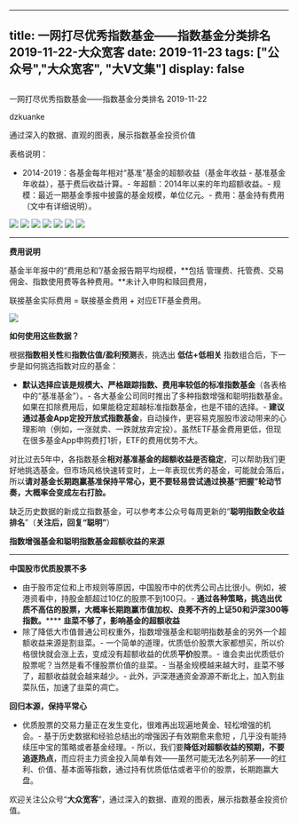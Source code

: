 
---
title:   一网打尽优秀指数基金——指数基金分类排名 2019-11-22-大众宽客
date: 2019-11-23
tags: ["公众号","大众宽客", "大V文集"]
display: false
---


## 



一网打尽优秀指数基金——指数基金分类排名 2019-11-22




dzkuanke




通过深入的数据、直观的图表，展示指数基金投资价值




表格说明：
- 2014-2019：各基金每年相对“基准”基金的超额收益（基金年收益 - 基准基金年收益），基于费后收益计算。- 年超额：2014年以来的年均超额收益。- 规模：最近一期基金季报中披露的基金规模，单位亿元。- 费用：基金持有费用（文中有详细说明）。


<img class="rich_pages js_insertlocalimg" data-ratio="1.5870535714285714" data-s="300,640" src="https://mmbiz.qpic.cn/mmbiz_png/PKw3FQPmhIh2pjf63ApX2QFCibRq3wzdzFQiaC4Td5Q60Kibx94cZsrKqWtKUaqtVauVN76xkjKksialV6SbsWKuVw/640?wx_fmt=png" data-type="png" data-w="896" style="">

<img class="rich_pages js_insertlocalimg" data-ratio="0.9191011235955057" data-s="300,640" src="https://mmbiz.qpic.cn/mmbiz_png/PKw3FQPmhIh2pjf63ApX2QFCibRq3wzdzT1SE13jlR3ky44FzNwVpWEwiaQeeQicicsYeS7QmJ0qlSibQR2uleoc8qA/640?wx_fmt=png" data-type="png" data-w="890" style="">

<img class="rich_pages js_insertlocalimg" data-ratio="1.0133928571428572" data-s="300,640" src="https://mmbiz.qpic.cn/mmbiz_png/PKw3FQPmhIh2pjf63ApX2QFCibRq3wzdzXicxMhe9eu8rkrS31ic447u6n16GuTq4fGmUpLAGUKu2sruJYgicewgcQ/640?wx_fmt=png" data-type="png" data-w="896" style="">

<img class="rich_pages js_insertlocalimg" data-ratio="1.3042505592841163" data-s="300,640" src="https://mmbiz.qpic.cn/mmbiz_png/PKw3FQPmhIh2pjf63ApX2QFCibRq3wzdz41jqyVhueQkWqJ0onFOfZmJ6bsicWWfUuPr98uobp1nt6dYo8lGiamPg/640?wx_fmt=png" data-type="png" data-w="894" style="">

<img class="rich_pages js_insertlocalimg" data-ratio="1.0089285714285714" data-s="300,640" src="https://mmbiz.qpic.cn/mmbiz_png/PKw3FQPmhIh2pjf63ApX2QFCibRq3wzdzwibiaGcJnWjfA6rS6U2TbV4mnJzTqBx7HdzGazTtibNUYNlguqHiaOJLrQ/640?wx_fmt=png" data-type="png" data-w="896" style="">

<img class="rich_pages js_insertlocalimg" data-ratio="0.5808656036446469" data-s="300,640" src="https://mmbiz.qpic.cn/mmbiz_png/PKw3FQPmhIh2pjf63ApX2QFCibRq3wzdz9Oxiab4jw9pSMG5Ll4DsIEC2wxniagibZDS9ZicKCc2ia2gvmCLQrNNQn9A/640?wx_fmt=png" data-type="png" data-w="878" style="">

<img class="rich_pages js_insertlocalimg" data-ratio="0.9086859688195991" data-s="300,640" src="https://mmbiz.qpic.cn/mmbiz_png/PKw3FQPmhIh2pjf63ApX2QFCibRq3wzdzvF7hvVqpmStalqb7Nicz0icAQYTwv7stDll61WB0GJeO3baLJCOgibM3A/640?wx_fmt=png" data-type="png" data-w="898" style="">

****

**费用说明**



基金半年报中的“费用总和”/基金报告期平均规模，**包括 管理费、托管费、交易佣金、指数使用费等各种费用。**未计入申购和赎回费用，



联接基金实际费用 = 联接基金费用 + 对应ETF基金费用。



<img class="rich_pages" data-ratio="0.3739352640545145" data-s="300,640" src="https://mmbiz.qpic.cn/mmbiz_png/PKw3FQPmhIjRfZpR3LYic93G9bLic2bFpgJnJdJe0VWH3Z1CpISTgM0CNibDTEC3icib110gqMOxNWdic0SBNgsAz5kg/640?wx_fmt=png" data-type="png" data-w="1174" style=""/>





**如何使用这些数据？**



根据**指数相关性**和**指数估值/盈利预测**表，挑选出&nbsp;**低估+低相关** 指数组合后，下一步是如何挑选指数对应的基金：
- **默认选择应该是规模大、严格跟踪指数、费用率较低的标准指数基金**（各表格中的“基准基金”）。- 各大基金公司同时推出了多种指数增强和聪明指数基金。如果在扣除费用后，如果能稳定超越标准指数基金，也是不错的选择。- **建议通过基金App定投开放式指数基金**，自动操作，更容易克服股市波动带来的心理影响（例如，一涨就卖、一跌就放弃定投）。虽然ETF基金费用更低，但现在很多基金App申购费打1折，ETF的费用优势不大。


对比过去5年中，各指数基金**相对基准基金的超额收益是否稳定**<h-char unicode="ff0c" class="" style="max-width: 100%;box-sizing: border-box !important;word-wrap: break-word !important;">，</h-char>可以帮助我们更好地挑选基金。但市场风格快速转变时，上一年表现优秀的基金，可能就会落后，所以**请对基金长期跑赢基准保持平常心，更不要轻易尝试通过换基“把握”轮动节奏，大概率会变成左右打脸。**



缺乏历史数据的新成立指数基金，可以参考本公众号每周更新的“**聪明指数全收益排名**”（**关注后，回复“聪明”**）





**指数增强基金和聪明指数基金超额收益的来源**

****

**中国股市优质股票不多**
- 由于股市定位和上市规则等原因，中国股市中的优秀公司占比很小。例如，被港资看中，持股金额超过10亿的股票不到100只。- **通过各种策略，挑选出优质不高估的股票，大概率长期跑赢市值加权、良莠不齐的上证50和沪深300等指数。******
**韭菜不够了，影响基金的超额收益**
- 除了降低大市值普通公司权重外，指数增强基金和聪明指数基金的另外一个超额收益来源是割韭菜。- 一个简单的道理，优质低价股票大家都想买，所以价格很快就会涨上去，变成没有超额收益的优质**平价**股票。- 谁会卖出优质低价股票呢？当然是看不懂股票价值的韭菜。- 当基金规模越来越大时，韭菜不够了，超额收益就会越来越少。- 此外，沪深港通资金源源不断北上，加入割韭菜队伍，加速了韭菜的凋亡。


**回归本源，保持平常心**
- 优质股票的交易力量正在发生变化，很难再出现遍地黄金、轻松增强的机会。- 基于历史数据和经验总结出的增强因子有效期愈来愈短 ，几乎没有能持续压中宝的策略或者基金经理。- 所以，我们要**降低对超额收益的预期，不要追逐热点**，而应将主力资金投入简单有效——虽然可能无法名列前茅——的红利、价值、基本面等指数，通过持有优质低估或者平价的股票，长期跑赢大盘。


欢迎关注公众号“**大众宽客**”，通过深入的数据、直观的图表，展示指数基金投资价值。








